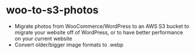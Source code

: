 # woo-to-s3-photos
- Migrate photos from WooCommerce/WordPress to an AWS S3 bucket to migrate your website off of WordPress, or to have better performance on your current website
- Convert older/bigger image formats to .webp
